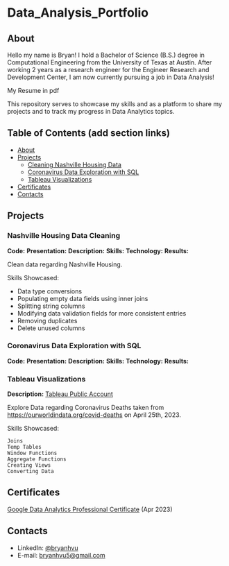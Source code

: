 # Data_Analysis_Portfolio

## About

Hello my name is Bryan! I hold a Bachelor of Science (B.S.) degree in Computational Engineering from the University of Texas at Austin. After working 2 years as a research engineer for the Engineer Research and Development Center, I am now currently pursuing a job in Data Analysis!

My Resume in pdf

This repository serves to showcase my skills and as a platform to share my projects and to track my progress in Data Analytics topics.

## Table of Contents (add section links)
* [About](#About)
* [Projects](#Projects)
    * [Cleaning Nashville Housing Data](#Nashville%20Housing%20Data%20Cleaning) 
    * [Coronavirus Data Exploration with SQL](#Coronavirus%20Data%20Exploration%20with%20SQL)
    * [Tableau Visualizations](#Tableau%20Visualizations)
* [Certificates](#Certificates)
* [Contacts](#Contacts)

## Projects

### Nashville Housing Data Cleaning
**Code:** 
**Presentation:**
**Description:**
**Skills:**
**Technology:**
**Results:**

Clean data regarding Nashville Housing. 

Skills Showcased:
* Data type conversions
* Populating empty data fields using inner joins
* Splitting string columns
* Modifying data validation fields for more consistent entries
* Removing duplicates
* Delete unused columns

### Coronavirus Data Exploration with SQL
**Code:**
**Presentation:**
**Description:**
**Skills:**
**Technology:**
**Results:**

### Tableau Visualizations
**Description:** [Tableau Public Account](https://public.tableau.com/app/profile/bryan.vu)

Explore Data regarding Coronavirus Deaths taken from https://ourworldindata.org/covid-deaths on April 25th, 2023.

Skills Showcased:

    Joins
    Temp Tables
    Window Functions
    Aggregate Functions
    Creating Views
    Converting Data




## Certificates
[Google Data Analytics Professional Certificate](https://coursera.org/share/05b0e4709e7fa4a2bec481c8273b871d) (Apr 2023)

## Contacts
* LinkedIn: [@bryanhvu](https://www.linkedin.com/in/bryan-vu-71b82113b/)
* E-mail: bryanhvu5@gmail.com
